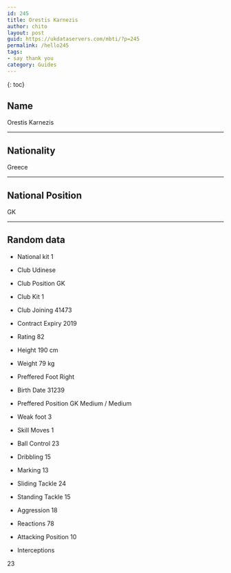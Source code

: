 ```yaml
---
id: 245
title: Orestis Karnezis
author: chito
layout: post
guid: https://ukdataservers.com/mbti/?p=245
permalink: /hello245
tags:
- say thank you
category: Guides
---
```



{: toc}

## Name  
Orestis Karnezis 

* * *

## Nationality  
Greece 

* * *

## National Position  
GK 

* * *

## Random data 

  * National kit 
1 

  * Club 
Udinese 

  * Club Position 
GK 

  * Club Kit 
1 

  * Club Joining 
41473 

  * Contract Expiry 
2019 

  * Rating 
82 

  * Height 
190 cm 

  * Weight 
79 kg 

  * Preffered Foot 
Right 

  * Birth Date 
31239 

  * Preffered Position 
GK Medium / Medium 

  * Weak foot 
3 

  * Skill Moves 
1 

  * Ball Control 
23 

  * Dribbling 
15 

  * Marking 
13 

  * Sliding Tackle 
24 

  * Standing Tackle 
15 

  * Aggression 
18 

  * Reactions 
78 

  * Attacking Position 
10 

  * Interceptions 

23